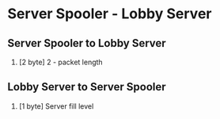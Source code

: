 # Server Spooler - Lobby Server

## Server Spooler to Lobby Server
1. [2 byte] 2 - packet length

## Lobby Server to Server Spooler
1. [1 byte] Server fill level 